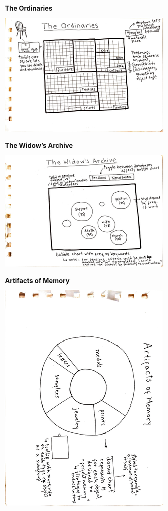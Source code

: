## The Ordinaries
![The Ordinaries](./the_ordinaries.jpg)

## The Widow’s Archive
![The Widow’s Archive](./widow_archive.jpg)

## Artifacts of Memory
![Artifacts of Memory](./artifacts_memory.jpg)
